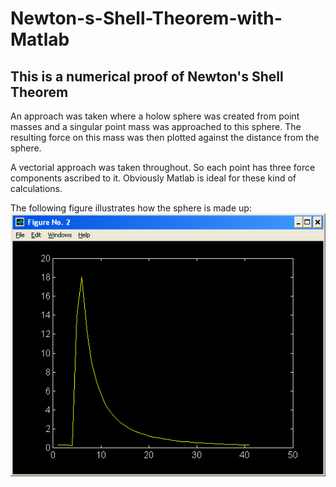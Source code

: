 # Newton-s-Shell-Theorem-with-Matlab
## This is a numerical proof of Newton's Shell Theorem
An approach was taken where a holow sphere was created from point masses and a singular point mass was approached to this sphere. The resulting force on this mass was then plotted against the distance from the sphere.

A vectorial approach was taken throughout. So each point has three force components ascribed to it. Obviously Matlab is ideal for these kind of calculations.

The following figure illustrates how the sphere is made up:
![alt text](https://github.com/kufbwxfiwy/Newton-s-Shell-Theorem-with-Matlab/blob/master/images/plot.PNG)

